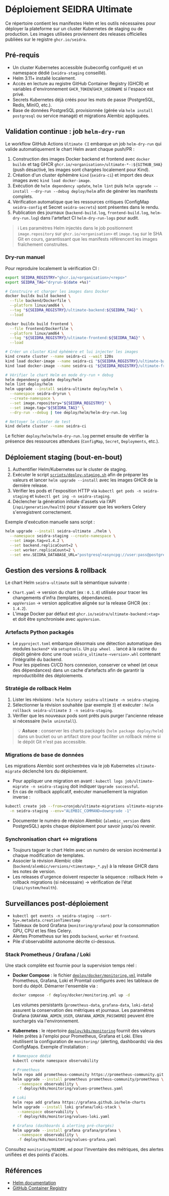 # Déploiement SEIDRA Ultimate

Ce répertoire contient les manifestes Helm et les outils nécessaires pour déployer la plateforme sur un cluster Kubernetes de staging ou de production. Les images utilisées proviennent des releases officielles publiées sur le registre `ghcr.io/seidra`.

## Pré-requis

- Un cluster Kubernetes accessible (kubeconfig configuré) et un namespace dédié (`seidra-staging` conseillé).
- Helm 3.11+ installé localement.
- Accès en lecture au registre GitHub Container Registry (GHCR) et variables d'environnement `GHCR_TOKEN`/`GHCR_USERNAME` si l'espace est privé.
- Secrets Kubernetes déjà créés pour les mots de passe (PostgreSQL, Redis, MinIO, etc.).
- Base de données PostgreSQL provisionnée (gérée via `helm install postgresql` ou service managé) et migrations Alembic appliquées.

## Validation continue : job `helm-dry-run`

Le workflow GitHub Actions `Ultimate CI` embarque un job `helm-dry-run` qui valide automatiquement le chart Helm avant chaque push/PR :

1. Construction des images Docker backend et frontend avec `docker buildx` et tag GHCR `ghcr.io/<organisation>/ultimate-*-:${GITHUB_SHA}` (push désactivé, les images sont chargées localement pour Kind).
2. Création d'un cluster éphémère `kind` (`seidra-ci`) et import des deux images avec `kind load docker-image`.
3. Exécution de `helm dependency update`, `helm lint` puis `helm upgrade --install --dry-run --debug deploy/helm` afin de générer les manifests complets.
4. Vérification automatique que les ressources critiques (ConfigMap `seidra-config` et Secret `seidra-secrets`) sont présentes dans le rendu.
5. Publication des journaux (`backend-build.log`, `frontend-build.log`, `helm-dry-run.log`) dans l'artefact CI `helm-dry-run-logs` pour audit.

> ℹ️ Les paramètres Helm injectés dans le job positionnent `image.repository` sur `ghcr.io/<organisation>` et `image.tag` sur le SHA Git en cours, garantissant que les manifests référencent les images fraîchement construites.

### Dry-run manuel

Pour reproduire localement la vérification CI :

```bash
export SEIDRA_REGISTRY="ghcr.io/<organisation>/<repo>"
export SEIDRA_TAG="dryrun-$(date +%s)"

# Construire et charger les images dans Docker
docker buildx build backend \
  --file backend/Dockerfile \
  --platform linux/amd64 \
  --tag "${SEIDRA_REGISTRY}/ultimate-backend:${SEIDRA_TAG}" \
  --load

docker buildx build frontend \
  --file frontend/Dockerfile \
  --platform linux/amd64 \
  --tag "${SEIDRA_REGISTRY}/ultimate-frontend:${SEIDRA_TAG}" \
  --load

# Créer un cluster Kind éphémère et lui injecter les images
kind create cluster --name seidra-ci --wait 120s
kind load docker-image --name seidra-ci "${SEIDRA_REGISTRY}/ultimate-backend:${SEIDRA_TAG}"
kind load docker-image --name seidra-ci "${SEIDRA_REGISTRY}/ultimate-frontend:${SEIDRA_TAG}"

# Vérifier le chart Helm en mode dry-run + debug
helm dependency update deploy/helm
helm lint deploy/helm
helm upgrade --install seidra-ultimate deploy/helm \
  --namespace seidra-dryrun \
  --create-namespace \
  --set image.repository="${SEIDRA_REGISTRY}" \
  --set image.tag="${SEIDRA_TAG}" \
  --dry-run --debug | tee deploy/helm/helm-dry-run.log

# Nettoyer le cluster de test
kind delete cluster --name seidra-ci
```

Le fichier `deploy/helm/helm-dry-run.log` permet ensuite de vérifier la présence des ressources attendues (`ConfigMap`, `Secret`, `Deployments`, etc.).

## Déploiement staging (bout-en-bout)

1. Authentifier Helm/Kubernetes sur le cluster de staging.
2. Exécuter le script [`scripts/deploy-staging.sh`](../scripts/deploy-staging.sh) afin de préparer les valeurs et lancer `helm upgrade --install` avec les images GHCR de la dernière release.
3. Vérifier les pods et l'exposition HTTP via `kubectl get pods -n seidra-staging` et `kubectl get ing -n seidra-staging`.
4. Déclencher la génération initiale d'assets via l'API (`/api/generation/health`) pour s'assurer que les workers Celery s'enregistrent correctement.

Exemple d'exécution manuelle sans script :

```bash
helm upgrade --install seidra-ultimate ./helm \
  --namespace seidra-staging --create-namespace \
  --set image.tag=v1.4.2 \
  --set backend.replicaCount=2 \
  --set worker.replicaCount=2 \
  --set env.SEIDRA_DATABASE_URL="postgresql+asyncpg://user:pass@postgres:5432/seidra"
```

## Gestion des versions & rollback

Le chart Helm `seidra-ultimate` suit la sémantique suivante :

- `Chart.yaml` → version du chart (ex : `0.1.0`) utilisée pour tracer les changements d'infra (templates, dépendances).
- `appVersion` → version applicative alignée sur la release GHCR (ex : `1.4.2`).
- L'image Docker par défaut est `ghcr.io/seidra/ultimate-backend:<tag>` et doit être synchronisée avec `appVersion`.

### Artefacts Python packagés

- Le `pyproject.toml` embarque désormais une détection automatique des modules `backend*` via `setuptools`. Un `pip wheel .` lancé à la racine du dépôt génère donc une roue `seidra_ultimate-<version>.whl` contenant l’intégralité du backend.
- Pour les pipelines CI/CD hors connexion, conserver ce wheel (et ceux des dépendances) dans un cache d’artefacts afin de garantir la reproductibilité des déploiements.

### Stratégie de rollback Helm

1. Lister les révisions : `helm history seidra-ultimate -n seidra-staging`.
2. Sélectionner la révision souhaitée (par exemple `3`) et exécuter : `helm rollback seidra-ultimate 3 -n seidra-staging`.
3. Vérifier que les nouveaux pods sont prêts puis purger l'ancienne release si nécessaire (`helm uninstall`).

> 💡 **Astuce** : conserver les charts packagés (`helm package deploy/helm`) dans un bucket ou un artifact store pour faciliter un rollback même si le dépôt Git n'est pas accessible.

### Migrations de base de données

Les migrations Alembic sont orchestrées via le job Kubernetes `ultimate-migrate` déclenché lors du déploiement.

- Pour appliquer une migration en avant : `kubectl logs job/ultimate-migrate -n seidra-staging` doit indiquer `Upgrade successful`.
- En cas de rollback applicatif, exécuter manuellement la migration inverse :

```bash
kubectl create job --from=cronjob/ultimate-migrations ultimate-migrate-rollback \
  -n seidra-staging --env="ALEMBIC_COMMAND=downgrade -1"
```

- Documenter le numéro de révision Alembic (`alembic_version` dans PostgreSQL) après chaque déploiement pour savoir jusqu'où revenir.

### Synchronisation chart ↔ migrations

- Toujours taguer le chart Helm avec un numéro de version incrémental à chaque modification de templates.
- Associer la révision Alembic cible (`backend/alembic/versions/<timestamp>_*.py`) à la release GHCR dans les notes de version.
- Les releases d'urgence doivent respecter la séquence : rollback Helm → rollback migrations (si nécessaire) → vérification de l'état (`/api/system/health`).

## Surveillances post-déploiement

- `kubectl get events -n seidra-staging --sort-by=.metadata.creationTimestamp`
- Tableaux de bord Grafana (`monitoring/grafana`) pour la consommation GPU, CPU et les files Celery.
- Alertes Prometheus sur les pods `backend`, `worker` et `frontend`.
- Pile d'observabilité autonome décrite ci-dessous.

### Stack Prometheus / Grafana / Loki

Une stack complète est fournie pour la supervision temps réel :

- **Docker Compose** : le fichier [`deploy/docker/monitoring.yml`](docker/monitoring.yml) installe Prometheus, Grafana, Loki et Promtail configurés avec les tableaux de bord du dépôt. Démarrer l'ensemble via :

  ```bash
  docker compose -f deploy/docker/monitoring.yml up -d
  ```

  Les volumes persistants (`prometheus-data`, `grafana-data`, `loki-data`) assurent la conservation des métriques et journaux. Les paramètres Grafana (`GRAFANA_ADMIN_USER`, `GRAFANA_ADMIN_PASSWORD`) peuvent être surchargés via l'environnement.

- **Kubernetes** : le répertoire [`deploy/k8s/monitoring`](k8s/monitoring) fournit des valeurs Helm prêtes à l'emploi pour Prometheus, Grafana et Loki. Elles réutilisent la configuration de `monitoring/` (alerting, dashboards) via des ConfigMaps. Exemple d'installation :

  ```bash
  # Namespace dédié
  kubectl create namespace observability

  # Prometheus
  helm repo add prometheus-community https://prometheus-community.github.io/helm-charts
  helm upgrade --install prometheus prometheus-community/prometheus \
    --namespace observability \
    -f deploy/k8s/monitoring/values-prometheus.yaml

  # Loki
  helm repo add grafana https://grafana.github.io/helm-charts
  helm upgrade --install loki grafana/loki-stack \
    --namespace observability \
    -f deploy/k8s/monitoring/values-loki.yaml

  # Grafana (dashboards & alerting pré-chargés)
  helm upgrade --install grafana grafana/grafana \
    --namespace observability \
    -f deploy/k8s/monitoring/values-grafana.yaml
  ```

Consultez `monitoring/README.md` pour l'inventaire des métriques, des alertes unifiées et des points d'accès.

## Références

- [Helm documentation](https://helm.sh/docs/)
- [GitHub Container Registry](https://docs.github.com/en/packages/working-with-a-github-packages-registry/working-with-the-container-registry)

